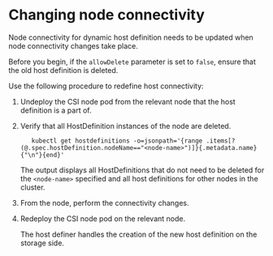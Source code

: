 # Changing node connectivity

Node connectivity for dynamic host definition needs to be updated when node connectivity changes take place.

Before you begin, if the `allowDelete` parameter is set to `false`, ensure that the old host definition is deleted.

Use the following procedure to redefine host connectivity:

1. Undeploy the CSI node pod from the relevant node that the host definition is a part of.
2. Verify that all HostDefinition instances of the node are deleted.
     
          kubectl get hostdefinitions -o=jsonpath='{range .items[?(@.spec.hostDefinition.nodeName=="<node-name>")]}{.metadata.name}{"\n"}{end}'
     
     The output displays all HostDefinitions that do not need to be deleted for the `<node-name>` specified and all host definitions for other nodes in the cluster.

3. From the node, perform the connectivity changes.
4. Redeploy the CSI node pod on the relevant node.

     The host definer handles the creation of the new host definition on the storage side.
